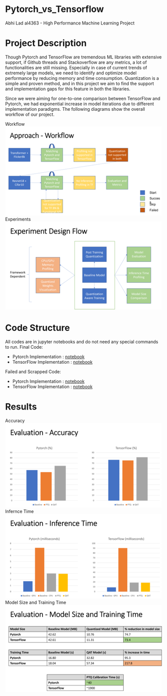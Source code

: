 # Pytorch_vs_Tensorflow
Abhi Lad al4363 - High Performance Machine Learning Project
# Project Description
Though Pytorch and TensorFlow are tremendous ML libraries with extensive support, if Github threads and Stackoverflow are any metrics, a lot of functionalities are still missing.
Especially in case of current trends of extremely large models, we need to identify and optimize model performance by reducing memory and time consumption.
Quantization is a simple and proven method, and in this project we aim to find the support and implementation gaps for this feature in both the libraries.

Since we were aiming for one-to-one comparison between TensorFlow and Pytorch, we had exponential increase in model iterations due to different implementation paradigms.
The following diagrams show the overall workflow of our project.

Workflow
![workflow](./workflow.png)
Experiments
![experiments](./experiment_flow.png)

# Code Structure
All codes are in jupyter notebooks and do not need any special commands to run.
Final Code:
* Pytorch Implementation : [notebook]("./Profile_pt_clf.ipynb")
* TensorFlow Implementation : [notebook]("./Profile_tf_clf.ipynb")

Failed and Scrapped Code:
* Pytorch Implementation : [notebook]("./Failed_Pytorch_image_captioning.ipynb")
* TensorFlow Implementation : [notebook]("./Failed_Tensorflow_image_captioning.ipynb")

# Results
Accuracy
![accuracy](./accuracy.png)
Infernce Time
![inference](./inference_time.png)
Model Size and Training Time
![modelsize](./model_size.png)
